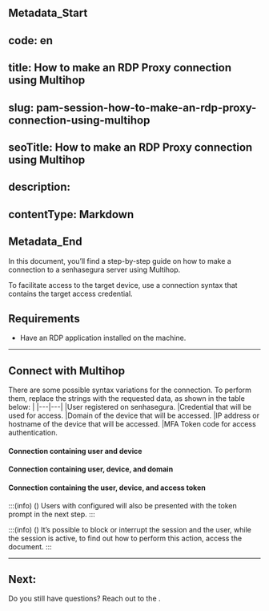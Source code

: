 ## Metadata_Start 
## code: en
## title: How to make an RDP Proxy connection using Multihop 
## slug: pam-session-how-to-make-an-rdp-proxy-connection-using-multihop 
## seoTitle: How to make an RDP Proxy connection using Multihop 
## description:  
## contentType: Markdown 
## Metadata_End
In this document, you’ll find a step-by-step guide on how to make a connection to a senhasegura server using Multihop.

To facilitate access to the target device, use a connection syntax that contains the target access credential.

## Requirements

* Have an RDP application installed on the machine.

---
## Connect with Multihop
There are some possible syntax variations for the connection. To perform them, replace the strings with the requested data, as shown in the table below:
|
|---|---|
|User registered on senhasegura.
|Credential that will be used for access.
|Domain of the device that will be accessed.
|IP address or hostname of the device that will be accessed.
|MFA Token code for access authentication.

#### Connection containing user and device


#### Connection containing user, device, and domain


#### Connection containing the user, device, and access token


:::(info) ()
Users with  configured will also be presented with the token prompt in the next step.
:::

:::(info) ()
It’s possible to block or interrupt the session and the user, while the session is active, to find out how to perform this action, access the  document.
:::

---
## Next:


Do you still have questions? Reach out to the .